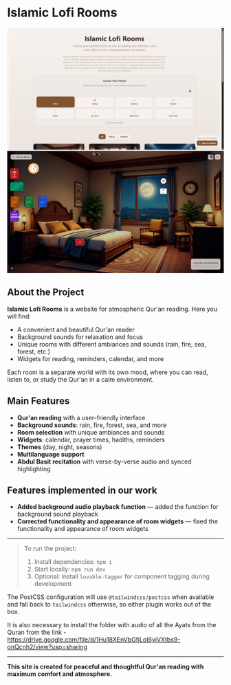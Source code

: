 # Islamic Lofi Rooms

![Home page](./screenshots/screenshot1.png)
![Room with widgets](./screenshots/screenshot2.png)

## About the Project

**Islamic Lofi Rooms** is a website for atmospheric Qur'an reading. Here you will find:
- A convenient and beautiful Qur'an reader
- Background sounds for relaxation and focus
- Unique rooms with different ambiances and sounds (rain, fire, sea, forest, etc.)
- Widgets for reading, reminders, calendar, and more

Each room is a separate world with its own mood, where you can read, listen to, or study the Qur'an in a calm environment.

## Main Features
- **Qur'an reading** with a user-friendly interface
- **Background sounds**: rain, fire, forest, sea, and more
- **Room selection** with unique ambiances and sounds
- **Widgets**: calendar, prayer times, hadiths, reminders
- **Themes** (day, night, seasons)
- **Multilanguage support**
- **Abdul Basit recitation** with verse-by-verse audio and synced highlighting

## Features implemented in our work
- **Added background audio playback function** — added the function for background sound playback
- **Corrected functionality and appearance of room widgets** — fixed the functionality and appearance of room widgets

---

> To run the project:
> 1. Install dependencies: `npm i`
> 2. Start locally: `npm run dev`
> 3. Optional: install `lovable-tagger` for component tagging during development

The PostCSS configuration will use `@tailwindcss/postcss` when available and fall back to `tailwindcss` otherwise, so either plugin works out of the box.


It is also necessary to install the folder with audio of all the Ayats from the Quran from the link - https://drive.google.com/file/d/1Hu18XEnVbGfjLoI6yiVXtbs9-onQcnh2/view?usp=sharing


---

**This site is created for peaceful and thoughtful Qur'an reading with maximum comfort and atmosphere.**
